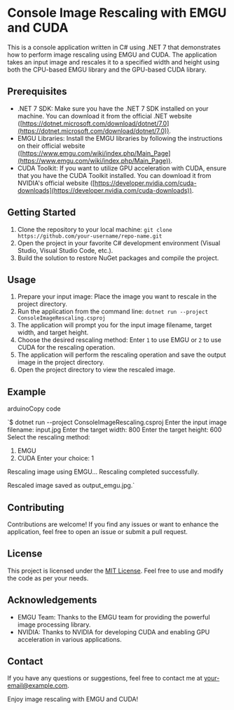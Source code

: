 
# Console Image Rescaling with EMGU and CUDA

This is a console application written in C# using .NET 7 that demonstrates how to perform image rescaling using EMGU and CUDA. The application takes an input image and rescales it to a specified width and height using both the CPU-based EMGU library and the GPU-based CUDA library.

## Prerequisites

-   .NET 7 SDK: Make sure you have the .NET 7 SDK installed on your machine. You can download it from the official .NET website ([https://dotnet.microsoft.com/download/dotnet/7.0](https://dotnet.microsoft.com/download/dotnet/7.0)).
-   EMGU Libraries: Install the EMGU libraries by following the instructions on their official website ([https://www.emgu.com/wiki/index.php/Main_Page](https://www.emgu.com/wiki/index.php/Main_Page)).
-   CUDA Toolkit: If you want to utilize GPU acceleration with CUDA, ensure that you have the CUDA Toolkit installed. You can download it from NVIDIA's official website ([https://developer.nvidia.com/cuda-downloads](https://developer.nvidia.com/cuda-downloads)).

## Getting Started

1.  Clone the repository to your local machine: `git clone https://github.com/your-username/repo-name.git`
2.  Open the project in your favorite C# development environment (Visual Studio, Visual Studio Code, etc.).
3.  Build the solution to restore NuGet packages and compile the project.

## Usage

1.  Prepare your input image: Place the image you want to rescale in the project directory.
2.  Run the application from the command line: `dotnet run --project ConsoleImageRescaling.csproj`
3.  The application will prompt you for the input image filename, target width, and target height.
4.  Choose the desired rescaling method: Enter `1` to use EMGU or `2` to use CUDA for the rescaling operation.
5.  The application will perform the rescaling operation and save the output image in the project directory.
6.  Open the project directory to view the rescaled image.

## Example

arduinoCopy code

`$ dotnet run --project ConsoleImageRescaling.csproj
Enter the input image filename: input.jpg
Enter the target width: 800
Enter the target height: 600
Select the rescaling method:
  1. EMGU
  2. CUDA
Enter your choice: 1

Rescaling image using EMGU...
Rescaling completed successfully.

Rescaled image saved as output_emgu.jpg.` 

## Contributing

Contributions are welcome! If you find any issues or want to enhance the application, feel free to open an issue or submit a pull request.

## License

This project is licensed under the [MIT License](https://chat.openai.com/LICENSE). Feel free to use and modify the code as per your needs.

## Acknowledgements

-   EMGU Team: Thanks to the EMGU team for providing the powerful image processing library.
-   NVIDIA: Thanks to NVIDIA for developing CUDA and enabling GPU acceleration in various applications.

## Contact

If you have any questions or suggestions, feel free to contact me at [your-email@example.com](mailto:your-email@example.com).

Enjoy image rescaling with EMGU and CUDA!
